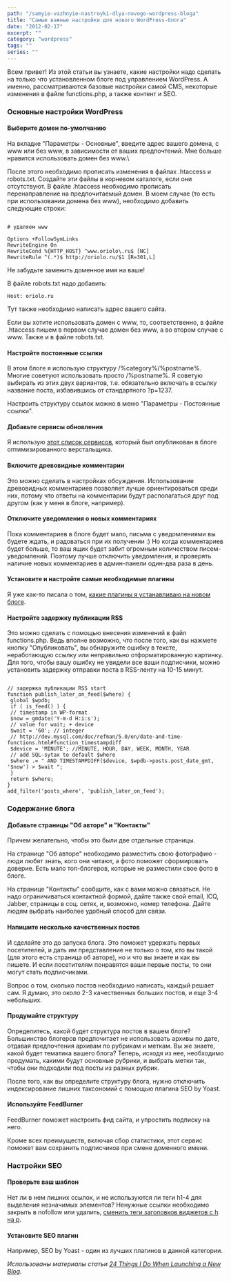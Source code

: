```yaml
---
path: "/samyie-vazhnyie-nastroyki-dlya-novogo-wordpress-bloga"
title: "Самые важные настройки для нового WordPress-блога"
date: "2012-02-17"
excerpt: ""
category: "wordpress"
tags: ""
series: ""
---
```


Всем привет! Из этой статьи вы узнаете, какие настройки надо сделать на только что установленном блоге под управлением WordPress. А именно, рассматриваются базовые настройки самой CMS, некоторые изменения в файле functions.php, а также контент и SEO.

### Основные настройки WordPress

#### Выберите домен по-умолчанию

На вкладке "Параметры - Основные", введите адрес вашего домена, с www или без www, в зависимости от ваших предпочтений. Мне больше нравится использовать домен без www.\\

После этого необходимо прописать изменения в файлах .htaccess и robots.txt. Создайте эти файлы в корневом каталоге, если они отсутствуют. В файле .htaccess необходимо прописать перенаправление на предпочитаемый домен. В моем случае (то есть при использовании домена без www), необходимо добавить следующие строки:

```

# удаляем www

Options +FollowSymLinks
RewriteEngine On
RewriteCond %{HTTP_HOST} ^www.oriolo\.ru$ [NC]
RewriteRule ^(.*)$ http://oriolo.ru/$1 [R=301,L]

```

Не забудьте заменить доменное имя на ваше!

В файле robots.txt надо добавить:

```
Host: oriolo.ru
```

Тут также необходимо написать адрес вашего сайта.

Если вы хотите использовать домен с www, то, соответственно, в файле .htaccess пишем в первом случае домен без www, а во втором случае с www. Также и в файле robots.txt.

#### Настройте постоянные ссылки

В этом блоге я использую структуру /%category%/%postname%. Многие советуют использовать просто /%postname%. Я советую выбирать из этих двух вариантов, т.е. обязательно включать в ссылку название поста, избавившись от стандартного ?p=1237.

Настроить структуру ссылок можно в меню "Параметры - Постоянные ссылки".

#### Добавьте сервисы обновления

Я использую [этот список сервисов](http://www.gtalk.kz/how-to/kak-uskorit-indeksaciyu-sajta-ping-servisy.html), который был опубликован в блоге оптимизированного верстальщика.

#### Включите древовидные комментарии

Это можно сделать в настройках обсуждения. Использование древовидных комментариев позволяет лучше ориентироваться среди них, потому что ответы на комментарии будут располагаться друг под другом (как у меня в блоге, например).

#### Отключите уведомления о новых комментариях

Пока комментариев в блоге будет мало, письма с уведомлениями вы будете ждать, и радоваться при их получении :) Но когда комментариев будет больше, то ваш ящик будет забит огромным количеством писем-уведомлений. Поэтому лучше отключить уведомления, и проверять наличие новых комментариев в админ-панели один-два раза в день.

#### Установите и настройте самые необходимые плагины

Я уже как-то писала о том, [какие плагины я устанавливаю на новом блоге](http://oriolo.ru/wordpress/plaginyi-neobhodimyie-na-kazhdom-bloge/ "Плагины, необходимые на каждом блоге").

#### Настройте задержку публикации RSS

Это можно сделать с помощью внесения изменений в файл functions.php. Ведь вполне возможно, что после того, как вы нажмете кнопку "Опубликовать", вы обнаружите ошибку в тексте, неработающую ссылку или неправильно отформатированную картинку. Для того, чтобы вашу ошибку не увидели все ваши подписчики, можно установить задержку отправки поста в RSS-ленту на 10-15 минут.

```

// задержка публикации RSS start
function publish_later_on_feed($where) {
 global $wpdb;
 if ( is_feed() ) {
 // timestamp in WP-format
 $now = gmdate('Y-m-d H:i:s');
 // value for wait; + device
 $wait = '60'; // integer
 // http://dev.mysql.com/doc/refman/5.0/en/date-and-time-functions.html#function_timestampdiff
 $device = 'MINUTE'; //MINUTE, HOUR, DAY, WEEK, MONTH, YEAR
 // add SQL-sytax to default $where
 $where .= " AND TIMESTAMPDIFF($device, $wpdb->posts.post_date_gmt, '$now') > $wait ";
 }
 return $where;
}
add_filter('posts_where', 'publish_later_on_feed');

```

### Содержание блога

#### Добавьте страницы "Об авторе" и "Контакты"

Причем желательно, чтобы это были две отдельные страницы.

На странице "Об авторе" необходимо разместить свою фотографию - люди любят знать, кого они читают, а фото поможет сформировать доверие. Есть мало топ-блогеров, которые не разместили свое фото в блоге.

На странице "Контакты" сообщите, как с вами можно связаться. Не надо ограничиваться контактной формой, дайте также свой email, ICQ, Jabber, страницы в соц. сетях, и, возможно, номер телефона. Дайте людям выбрать наиболее удобный способ для связи.

#### Напишите несколько качественных постов

И сделайте это до запуска блога. Это поможет удержать первых посетителей, и дать им представление не только о том, кто вы такой (для этого есть страница об авторе), но и что вы знаете и как вы пишете. И если посетителям понравятся ваши первые посты, то они могут стать подписчиками.

Вопрос о том, сколько постов необходимо написать, каждый решает сам. Я думаю, это около 2-3 качественных больших постов, и еще 3-4 небольших.

#### Продумайте структуру

Определитесь, какой будет структура постов в вашем блоге? Большинство блогеров предпочитает не использовать архивы по дате, отдавая предпочтения архивам по рубрикам и меткам. Вы же знаете, какой будет тематика вашего блога? Теперь, исходя из нее, необходимо продумать, какими будут основные рубрики, и выбрать метки так, чтобы они подходили под посты из разных рубрик.

После того, как вы определите структуру блога, нужно отключить индексирование лишних таксономий с помощью плагина SEO by Yoast.

#### Используйте FeedBurner

FeedBurner поможет настроить фид сайта, и упростить подписку на него.

Кроме всех преимуществ, включая сбор статистики, этот сервис поможет вам сохранить подписчиков при смене доменного имени.

### Настройки SEO

#### Проверьте ваш шаблон

Нет ли в нем лишних ссылок, и не используются ли теги h1-4 для выделения незначимых элементов? Ненужные ссылки необходимо закрыть в nofollow или удалить, [сменить теги заголовков виджетов с h на p](http://oriolo.ru/wordpress/optimizatsiya-zagolovkov-vidzhetov-v-shablone-wordpress/ "Оптимизация заголовков виджетов в шаблоне WordPress").

#### Установите SEO плагин

Например, SEO by Yoast - один из лучших плагинов в данной категории.

_Использованы материалы статьи [24 Things I Do When Launching a New Blog](http://www.viperchill.com/launching-new-blog/)._
